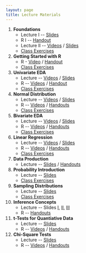 ```yaml
---
layout: page
title: Lecture Materials
---
```


1. **Foundations**
    * Lecture I -- [Slides](Slides/01_Foundations_I.pptx)
    * R I -- [Handout](HOs/01_Foundations_HO.pdf)
    * Lecture II -- [Videos](../resources/VideosR.html#foundations) / [Slides](Slides/02_Foundations_II.pptx)
    * [Class Exercises](CEs/FoundationsIVPPSS.html)
1. **Getting Started with R**
    * R - [Video](../resources/VideosR.html#getting-started-with-r) / [Handout](HOs/02_FoundationsR_HO.pdf)
    * [Class Exercises](CEs/FoundationsR.html)
1. **Univariate EDA**
    * Lecture -- [Videos](../resources/VideosLecture.html#univariate-eda) / [Slides](Slides/03_UnivEDA.pptx)
    * R -- [Videos](../resources/VideosR.html#univariate-eda) / [Handout](HOs/03_UnivEDA_HO.pdf)
    * [Class Exercises](CEs/UnivariateEDA.html)
1. **Normal Distribution**
    * Lecture -- [Videos](../resources/VideosLecture.html#normal-distribution) / [Slides](Slides/04_NormalDistribution.pptx)
    * R -- [Videos](../resources/VideosR.html#normal-distribution) / [Handouts](HOs/04_NormalDistribution_HO.pdf)
    * [Class Exercises](CEs/NormalDistribution.html)
1. **Bivariate EDA**
    * Lecture -- [Videos](../resources/VideosLecture.html#bivariate-eda) / [Slides](Slides/05_BivEDA.pptx)
    * R -- [Videos](../resources/VideosR.html#bivariate-eda) / [Handouts](HOs/05_BivEDA_HO.pdf)
    * [Class Exercises](CEs/BivariateEDA.html)
1. **Linear Regression**
    * Lecture -- [Videos](../resources/VideosLecture.html#linear-regression) / [Slides](Slides/06_SimpleLinearRegression.pptx)
    * R -- [Videos](../resources/VideosR.html#linear-regression) / [Handouts](HOs/06_SimpleLinearRegression_HO.pdf)
    * [Class Exercises](CEs/SimpleLinearRegression.html)
1. **Data Production**
    * Lecture -- [Slides](Slides/07_DataProduction.pptx) / [Handouts](HOs/_HO.pdf)
1. **Probability Introduction**
    * Lecture -- [Slides](Slides/08_ProbabilityIntro.pptx)
    * [Class Exercises](CEs/ProbabilityIntro.html)
1. **Sampling Distributions**
    * Lecture -- [Slides](Slides/09_SamplingDistributions.pptx)
    * [Class Exercises](CEs/SamplingDistributions.html)
1. **Inference Concepts**
    * Lecture -- Slides [I](Slides/10_Inference_1_HypothesisTesting.pptx), [II](Slides/10_Inference_2_ConfidenceRegions.pptx), [III](Slides/10_Inference_3_ZTest.pptx)
    * R -- [Handouts](HOs/10_InferenceConcepts_HO.pdf)
1. **t-Tests for Quantiative Data**
    * Lecture -- [Slides](Slides/11_tTests.pptx)
    * R -- [Videos](../resources/VideosR.html#t-tests-for-quantitative-data) / [Handouts](HOs/11_tTests_HO.pdf)
1. **Chi-Square Tests**
    * Lecture -- [Slides](Slides/12_ChiSquareTests_alt.pptx)
    * R -- [Videos](../resources/VideosR.html#chi-square-tests) / [Handouts](HOs/12_ChiSquareTests_HO.pdf)
